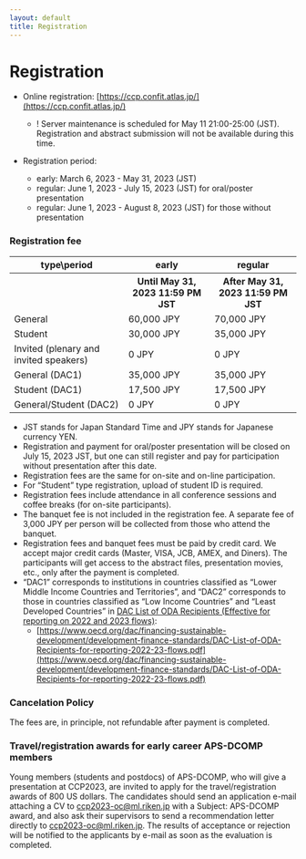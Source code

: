 ```yaml
---
layout: default
title: Registration
---
```


# Registration

* Online registration: [https://ccp.confit.atlas.jp/](https://ccp.confit.atlas.jp/)
  * ! Server maintenance is scheduled for May 11 21:00-25:00 (JST). Registration and abstract submission will not be available during this time.

* Registration period:
  * early: March 6, 2023 - May 31, 2023 (JST)
  * regular: June 1, 2023 - July 15, 2023 (JST) for oral/poster presentation
  * regular: June 1, 2023 - August 8, 2023 (JST) for those without presentation

### Registration fee

<table>
<tr><th>type\period</th><th>early</th><th>regular</th></tr>
<tr><th></th><th>Until May 31, 2023 11:59 PM JST</th><th>After May 31, 2023 11:59 PM JST</th></tr>
<tr><td>General</td><td>60,000 JPY</td><td>70,000 JPY</td></tr>
<tr><td>Student</td><td>30,000 JPY</td><td>35,000 JPY</td></tr>
<tr><td>Invited (plenary and invited speakers)</td><td>0 JPY</td><td>0 JPY</td></tr>
<tr><td>General (DAC1)</td><td>35,000 JPY</td><td>35,000 JPY</td></tr>
<tr><td>Student (DAC1)</td><td>17,500 JPY</td><td>17,500 JPY</td></tr>
<tr><td>General/Student (DAC2)</td><td>0 JPY</td><td>0 JPY</td></tr>
</table>

* JST stands for Japan Standard Time and JPY stands for Japanese currency YEN.
* Registration and payment for oral/poster presentation will be closed on July 15, 2023 JST, but one can still register and pay for participation without presentation after this date.
* Registration fees are the same for on-site and on-line participation.
* For “Student” type registration, upload of student ID is required.
* Registration fees include attendance in all conference sessions and coffee breaks (for on-site participants).
* The banquet fee is not included in the registration fee. A separate fee of 3,000 JPY per person will be collected from those who attend the banquet.
* Registration fees and banquet fees must be paid by credit card. We accept major credit cards (Master, VISA, JCB, AMEX, and Diners). The participants will get access to the abstract files, presentation movies, etc., only after the payment is completed.
* “DAC1” corresponds to institutions in countries classified as “Lower Middle Income Countries and Territories”, and “DAC2” corresponds to those in countries classified as “Low Income Countries” and “Least Developed Countries” in [DAC List of ODA Recipients (Effective for reporting on 2022 and 2023 flows)](https://www.oecd.org/dac/financing-sustainable-development/development-finance-standards/DAC-List-of-ODA-Recipients-for-reporting-2022-23-flows.pdf):
  * [https://www.oecd.org/dac/financing-sustainable-development/development-finance-standards/DAC-List-of-ODA-Recipients-for-reporting-2022-23-flows.pdf](https://www.oecd.org/dac/financing-sustainable-development/development-finance-standards/DAC-List-of-ODA-Recipients-for-reporting-2022-23-flows.pdf)

### Cancelation Policy

The fees are, in principle, not refundable after payment is completed.

### Travel/registration awards for early career APS-DCOMP members

Young members (students and postdocs) of APS-DCOMP, who will give a presentation at CCP2023, are invited to apply for the travel/registration awards of 800 US dollars.
The candidates should send an application e-mail attaching a CV to [ccp2023-oc@ml.riken.jp](mailto:ccp2023-oc@ml.riken.jp?subject=APS-DCOMP%20award) with a Subject: APS-DCOMP award, and also ask their supervisors to send a recommendation letter directly to [ccp2023-oc@ml.riken.jp](mailto:ccp2023-oc@ml.riken.jp?subject=APS-DCOMP%20award).
The results of acceptance or rejection will be notified to the applicants by e-mail as soon as the evaluation is completed.
